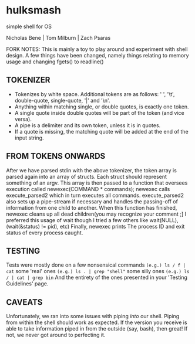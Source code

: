 # hulksmash
simple shell for OS

Nicholas Bene | Tom Milburn | Zach Psaras

FORK NOTES: This is mainly a toy to play around and experiment with shell design.
A few things have been changed, namely things relating to memory usage and changing fgets() to readline()

TOKENIZER
---------

+ Tokenizes by white space. Additional tokens are as follows: ' ', '\t', double-quote, single-quote, '|' and '\n'.   
+ Anything within matching single, or double quotes, is exactly one token.  
+ A single quote inside double quotes will be part of the token (and vice versa).
+ A pipe is a delimiter and its own token, unless it is in quotes.
+ If a quote is missing, the matching quote will be added at the end of the input string.

FROM TOKENS ONWARDS
-------------------

After we have parsed stdin with the above tokenizer,
the token array is parsed again into an array of structs.
Each struct should represent something of an argv.
This array is then passed to a function that oversees execution
called newexec(COMMAND * commands);
newexec calls execute_parsed2 which in turn executes all commands.
execute_parsed2 also sets up a pipe-stream if necessary and handles
the passing-off of information from one child to another. When this
function has finished, newexec cleans up all dead children(you may
recognize your comment ;] I preferred this usage of wait though I tried
a few others like wait(NULL), (wait(&status) != pid), etc)
Finally, newexec prints The process ID and exit status of every
process caught.

TESTING
-------
Tests were mostly done on a few nonsensical commands
	```(e.g.) ls / f | cat```
some 'real' ones
	```(e.g.) ls . | grep "shell"```
some silly ones
	```(e.g.) ls / | cat | grep bin```
And the entirety of the ones presented in your 'Testing Guidelines' page.

CAVEATS
-------

Unfortunately, we ran into some issues with piping _into_ our shell.
Piping from within the shell should work as expected. If the version you
receive is able to take information piped in from the outside (say, bash),
then great! If not, we never got around to perfecting it.
